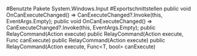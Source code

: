#Benutzte Pakete
System.Windows.Input
#Exportschnittstellen
public void OnCanExecuteChanged() => CanExecuteChanged?.Invoke(this, EventArgs.Empty);
public void OnCanExecuteChanged() => CanExecuteChanged?.Invoke(this, EventArgs.Empty);
public RelayCommand(Action execute)
public RelayCommand(Action execute, Func<bool> canExecute)
public RelayCommand(Action<T> execute)
public RelayCommand(Action<T> execute, Func<T, bool> canExecute)
